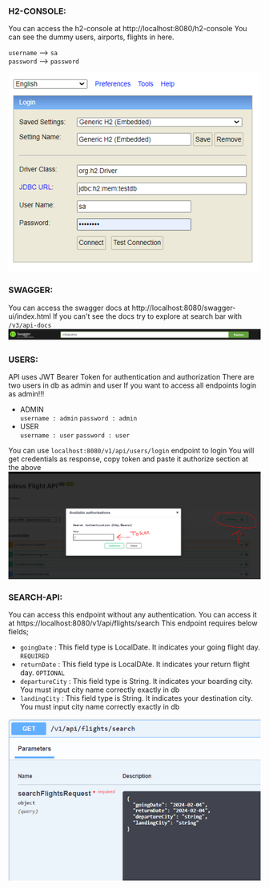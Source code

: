 ### H2-CONSOLE:
You can access the h2-console at http://localhost:8080/h2-console
You can see the dummy users, airports, flights in here.

`username` --> `sa`</br>
`password` --> `password`

![My image](./images/h2-access.PNG)

### SWAGGER:
You can access the swagger docs at http://localhost:8080/swagger-ui/index.html
If you can't see the docs try to explore at search bar with `/v3/api-docs`
![My image](./images/swagger-explore.PNG)
### USERS:
API uses JWT Bearer Token for authentication and authorization 
There are two users in db as admin and user 
If you want to access all endpoints login as admin!!!
- ADMIN </br>
`username : admin`
`password : admin`</br>
- USER </br>
    `username : user`
    `password : user` </br>

You can use `localhost:8080/v1/api/users/login` endpoint to login
You will get credentials as response, copy token and paste it authorize section at the above
![My image](./images/swagger-auth.PNG)

### SEARCH-API:
You can access this endpoint without any authentication. You can access it at https://localhost:8080/v1/api/flights/search
This endpoint requires below fields;
- `goingDate` : This field type is LocalDate. It indicates your going flight day. ``REQUIRED``
- `returnDate` : This field type is LocalDAte. It indicates your return flight day. ``OPTIONAL``
- `departureCity` : This field type is String. It indicates your boarding city. You must input city name correctly exactly in db
- `landingCity` : This field type is String. It indicates your destination city. You must input city name correctly exactly in db

![My image](./images/search-api.PNG)

